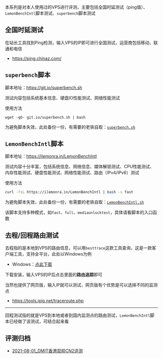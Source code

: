 本系列是对本人使用过的VPS进行评测，主要包括全国时延测试（ping值）、`LemonBenchIntl`脚本测试、`superbench`脚本测试

## 全国时延测试

在站长工具找到Ping检测，输入VPS的IP即可进行全国测试，运营商包括移动、联通和电信

- https://ping.chinaz.com/

## `superbench`脚本

脚本地址：https://git.io/superbench.sh

测试内容包括系统基本信息、硬盘IO性能测试、网络性能测试

使用方法

```
wget -qO- git.io/superbench.sh | bash
```

为避免脚本失效，此处备份一份，有需要的老铁自取：[`superbench.sh`](assets/README/superbench.sh)



## `LemonBenchIntl`脚本

脚本地址：https://ilemonra.in/LemonBenchIntl 

测试内容十分丰富，包括系统信息、网络信息、媒体解锁测试、CPU性能测试、内存性能测试、硬盘性能测试、网络性能测试、路由（IPv4/IPv6）测试

使用方法 

```bash
curl -fsL https://ilemonra.in/LemonBenchIntl | bash -s fast
```

为避免脚本失效，此处备份一份，有需要的老铁自取：[`LemonBenchIntl.sh`](assets/README/LemonBenchIntl.sh)

该脚本支持多种模式，如`fast`、`full`、`mediaunlocktest`，具体请看脚本的入口函数

## 去程/回程路由测试

去程指的是本地到VPS的路由信息，可以用`besttrace`这款工具查询，这是一款客户端工具，支持全平台，此处以Windows为例

- Windows：[点此下载](https://cdn.ipip.net/17mon/besttrace.exe)


下载安装，输入VPS的IP后点击里面的**路由追踪**即可

当然也提供了网页版，输入IP就可以测试，网页版有个优势是可以选择不同的监测点

- https://tools.ipip.net/traceroute.php

---

回程测试指的就是VPS到本地或者到国内监测点的路由测试，`LemonBenchIntl`脚本已经做了该测试，可结合起来看

## 评测归档

- [2021-08-01_DMIT香港双程CN2评测](2021-08-01_DMIT香港双程CN2评测.md)

